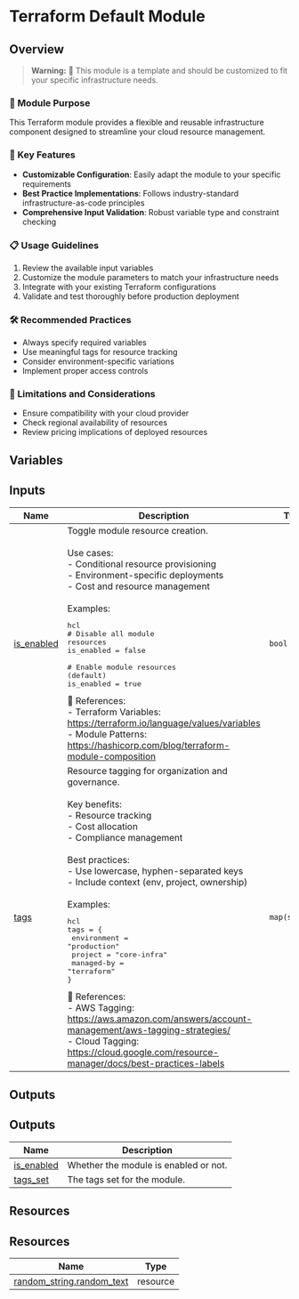 <!-- BEGIN_TF_DOCS -->
# Terraform Default Module

## Overview
> **Warning:** 🚨 This module is a template and should be customized to fit your specific infrastructure needs.

### 🌟 Module Purpose
This Terraform module provides a flexible and reusable infrastructure component designed to streamline your cloud resource management.

### 🔑 Key Features
- **Customizable Configuration**: Easily adapt the module to your specific requirements
- **Best Practice Implementations**: Follows industry-standard infrastructure-as-code principles
- **Comprehensive Input Validation**: Robust variable type and constraint checking

### 📋 Usage Guidelines
1. Review the available input variables
2. Customize the module parameters to match your infrastructure needs
3. Integrate with your existing Terraform configurations
4. Validate and test thoroughly before production deployment

### 🛠 Recommended Practices
- Always specify required variables
- Use meaningful tags for resource tracking
- Consider environment-specific variations
- Implement proper access controls

### 🚧 Limitations and Considerations
- Ensure compatibility with your cloud provider
- Check regional availability of resources
- Review pricing implications of deployed resources



## Variables

## Inputs

| Name | Description | Type | Default | Required |
|------|-------------|------|---------|:--------:|
| <a name="input_is_enabled"></a> [is\_enabled](#input\_is\_enabled) | Toggle module resource creation.<br/><br/>Use cases:<br/>- Conditional resource provisioning<br/>- Environment-specific deployments<br/>- Cost and resource management<br/><br/>Examples:<pre>hcl<br/># Disable all module resources<br/>is_enabled = false<br/><br/># Enable module resources (default)<br/>is_enabled = true</pre>🔗 References:<br/>- Terraform Variables: https://terraform.io/language/values/variables<br/>- Module Patterns: https://hashicorp.com/blog/terraform-module-composition | `bool` | `true` | no |
| <a name="input_tags"></a> [tags](#input\_tags) | Resource tagging for organization and governance.<br/><br/>Key benefits:<br/>- Resource tracking<br/>- Cost allocation<br/>- Compliance management<br/><br/>Best practices:<br/>- Use lowercase, hyphen-separated keys<br/>- Include context (env, project, ownership)<br/><br/>Examples:<pre>hcl<br/>tags = {<br/>  environment = "production"<br/>  project     = "core-infra"<br/>  managed-by  = "terraform"<br/>}</pre>🔗 References:<br/>- AWS Tagging: https://aws.amazon.com/answers/account-management/aws-tagging-strategies/<br/>- Cloud Tagging: https://cloud.google.com/resource-manager/docs/best-practices-labels | `map(string)` | `{}` | no |

## Outputs

## Outputs

| Name | Description |
|------|-------------|
| <a name="output_is_enabled"></a> [is\_enabled](#output\_is\_enabled) | Whether the module is enabled or not. |
| <a name="output_tags_set"></a> [tags\_set](#output\_tags\_set) | The tags set for the module. |

## Resources

## Resources

| Name | Type |
|------|------|
| [random_string.random_text](https://registry.terraform.io/providers/hashicorp/random/3.4.3/docs/resources/string) | resource |
<!-- END_TF_DOCS -->
